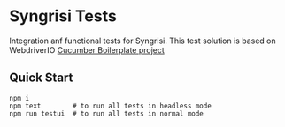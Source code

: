 Syngrisi Tests 
====================
Integration anf functional tests for Syngrisi. This test solution is based on WebdriverIO [Cucumber Boilerplate project](https://github.com/webdriverio/cucumber-boilerplate)

## Quick Start

```shell script
npm i 
npm text        # to run all tests in headless mode
npm run testui  # to run all tests in normal mode
```

